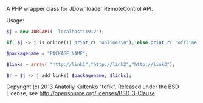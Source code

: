 A PHP wrapper class for JDownloader RemoteControl API.


Usage:

```php
$j = new JDRCAPI( 'localhost:1912');

if( $j -> j_is_online()) print_r( "online!\n"); else print_r( "offline!\n");

$packagename = "PACKAGE_NAME";

$links = array( "http://link1","http://link2","http://link3");

$r = $j -> j_add_links( $packagename, $links);
```


Copyright (c) 2013 Anatoliy Kultenko "tofik".
Released under the BSD License, see http://opensource.org/licenses/BSD-3-Clause
